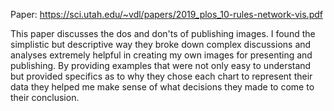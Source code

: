 Paper: https://sci.utah.edu/~vdl/papers/2019_plos_10-rules-network-vis.pdf

This paper discusses the dos and don'ts of publishing images. I found the simplistic but descriptive way they broke down complex discussions and analyses extremely helpful in creating my own images for presenting and publishing. By providing examples that were not only easy to understand but provided specifics as to why they chose each chart to represent their data they helped me make sense of what decisions they made to come to their conclusion. 
